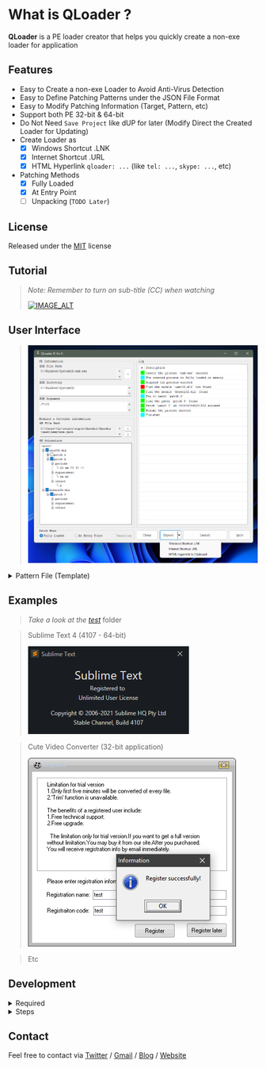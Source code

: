 
# What is QLoader ?

**QLoader** is a PE loader creator that helps you quickly create a non-exe loader for application

## Features

* Easy to Create a non-exe Loader to Avoid Anti-Virus Detection
* Easy to Define Patching Patterns under the JSON File Format
* Easy to Modify Patching Information (Target, Pattern, etc)
* Support both PE 32-bit & 64-bit
* Do Not Need `Save Project` like dUP for later (Modify Direct the Created Loader for Updating)
* Create Loader as
  - [X] Windows Shortcut .LNK
  - [X] Internet Shortcut .URL
  - [X] HTML Hyperlink `qloader: ...` (like `tel: ...`, `skype: ...`, etc)
* Patching Methods
  - [x] Fully Loaded
  - [x] At Entry Point
  - [ ] Unpacking (`TODO Later`)

## License

Released under the [MIT](LICENSE.md) license

## Tutorial

>*Note: Remember to turn on sub-title (CC) when watching*
>
>[![IMAGE_ALT](https://github.com/vic4key/QLoader/blob/master/QLoader/screenshots/video.png)](https://www.youtube.com/watch?v=nzyHh1CzNLM)

## User Interface

>![](QLoader/screenshots/ui.png?)

<details>
<summary>Pattern File (Template)</summary>

```
{
  "name": "this is a name",
  "brief": "this is a brief",
  "modules":
  [
    {
      "name": "user32.dll",
      "enabled": true,
      "patches": [
        {
          "name": "patch 1",
          "pattern": "11 22 ?? 44",
          "replacement": "12 21",
          "offset": 1,
          "enabled": false
        }
      ]
    },
    {
      "name": "kernel32.dll",
      "enabled": false,
      "patches":
      [
        {
          "name": "patch 3",
          "pattern": "55 66",
          "replacement": "56 65",
          "offset": 3,
          "enabled": true
        },
        {
          "name": "patch 4",
          "pattern": "77 88",
          "replacement": "78 87",
          "offset": 4,
          "enabled": false
        }
      ]
    }
  ]
}
```
</details>

## Examples

> *Take a look at the [test](QLoader/test)* folder

>Sublime Text 4 (4107 - 64-bit)
>
>![](QLoader/screenshots/sublime_text_4.png?)

>Cute Video Converter (32-bit application)
>
>![](QLoader/screenshots/cute_video_converter.png?)

>Etc

## Development

<details>
<summary>Required</summary>

> Installed `Visual Studio C++ 2019` or later
> 
> Installed [Vutils](https://github.com/vic4key/Vutils.git) library
</details>

<details>
<summary>Steps</summary>

> Step 1. Check [this](https://github.com/vic4key/QLoader.git) repository
> 
> Step 2. Checkout Sub-Modules
> 
>> $ git submodule update --init --recursive
>> 
>> $ git submodule foreach --recursive git checkout master
>> 
>> $ git submodule foreach --recursive git pull
> 
> Step 3. Open `QLoader.sln` in `MS Visual Studio` and start to work
</details>

## Contact
Feel free to contact via [Twitter](https://twitter.com/vic4key) / [Gmail](mailto:vic4key@gmail.com) / [Blog](https://blog.vic.onl/) / [Website](https://vic.onl/)
